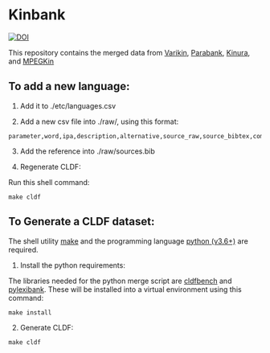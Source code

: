 Kinbank
============================


[![DOI](https://zenodo.org/badge/224288379.svg)](https://zenodo.org/badge/latestdoi/224288379)


This repository contains the merged data from [Varikin](https://github.com/SamPassmore/kinbank), [Parabank](https://github.com/parabank/parabank-kinship-data), [Kinura](https://github.com/kinbank/kinura), and [MPEGKin](https://github.com/kinbank/goeldi)


To add a new language:
----------------------

1. Add it to ./etc/languages.csv

2. Add a new csv file into ./raw/, using this format:

```csv:
parameter,word,ipa,description,alternative,source_raw,source_bibtex,comment
```

3. Add the reference into ./raw/sources.bib

4. Regenerate CLDF:

Run this shell command:

```shell
make cldf
```

To Generate a CLDF dataset:
---------------------------

The shell utility [make](https://www.gnu.org/software/make/) and the programming language [python (v3.6+)](https://www.python.org/) are required.

1. Install the python requirements:

The libraries needed for the python merge script are [cldfbench](https://pypi.org/project/cldfbench/0.2.0/) and [pylexibank](https://pypi.org/project/pylexibank/). These will be
installed into a virtual environment using this command:

```shell
make install
```

2. Generate CLDF:

```shell
make cldf
```
